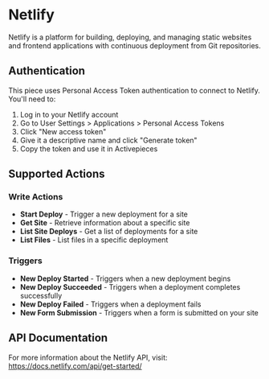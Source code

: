 # Netlify

Netlify is a platform for building, deploying, and managing static websites and frontend applications with continuous deployment from Git repositories.

## Authentication

This piece uses Personal Access Token authentication to connect to Netlify. You'll need to:

1. Log in to your Netlify account
2. Go to User Settings > Applications > Personal Access Tokens
3. Click "New access token"
4. Give it a descriptive name and click "Generate token"
5. Copy the token and use it in Activepieces

## Supported Actions

### Write Actions
- **Start Deploy** - Trigger a new deployment for a site
- **Get Site** - Retrieve information about a specific site
- **List Site Deploys** - Get a list of deployments for a site
- **List Files** - List files in a specific deployment

### Triggers
- **New Deploy Started** - Triggers when a new deployment begins
- **New Deploy Succeeded** - Triggers when a deployment completes successfully
- **New Deploy Failed** - Triggers when a deployment fails
- **New Form Submission** - Triggers when a form is submitted on your site

## API Documentation

For more information about the Netlify API, visit: https://docs.netlify.com/api/get-started/
